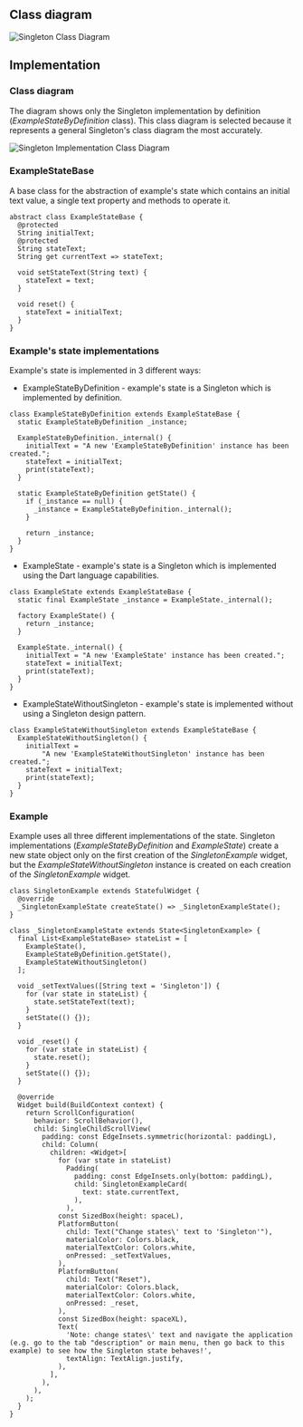 ## Class diagram

![Singleton Class Diagram](resource:assets/images/singleton/singleton.png)

## Implementation

### Class diagram

The diagram shows only the Singleton implementation by definition (_ExampleStateByDefinition_ class). This class diagram is selected because it represents a general Singleton's class diagram the most accurately.

![Singleton Implementation Class Diagram](resource:assets/images/singleton/singleton_implementation.png)

### ExampleStateBase

A base class for the abstraction of example's state which contains an initial text value, a single text property and methods to operate it.

```
abstract class ExampleStateBase {
  @protected
  String initialText;
  @protected
  String stateText;
  String get currentText => stateText;

  void setStateText(String text) {
    stateText = text;
  }

  void reset() {
    stateText = initialText;
  }
}
```

### Example's state implementations

Example's state is implemented in 3 different ways:

- ExampleStateByDefinition - example's state is a Singleton which is implemented by definition.

```
class ExampleStateByDefinition extends ExampleStateBase {
  static ExampleStateByDefinition _instance;

  ExampleStateByDefinition._internal() {
    initialText = "A new 'ExampleStateByDefinition' instance has been created.";
    stateText = initialText;
    print(stateText);
  }

  static ExampleStateByDefinition getState() {
    if (_instance == null) {
      _instance = ExampleStateByDefinition._internal();
    }

    return _instance;
  }
}
```

- ExampleState - example's state is a Singleton which is implemented using the Dart language capabilities.

```
class ExampleState extends ExampleStateBase {
  static final ExampleState _instance = ExampleState._internal();

  factory ExampleState() {
    return _instance;
  }

  ExampleState._internal() {
    initialText = "A new 'ExampleState' instance has been created.";
    stateText = initialText;
    print(stateText);
  }
}
```

- ExampleStateWithoutSingleton - example's state is implemented without using a Singleton design pattern.

```
class ExampleStateWithoutSingleton extends ExampleStateBase {
  ExampleStateWithoutSingleton() {
    initialText =
        "A new 'ExampleStateWithoutSingleton' instance has been created.";
    stateText = initialText;
    print(stateText);
  }
}
```

### Example

Example uses all three different implementations of the state. Singleton implementations (_ExampleStateByDefinition_ and _ExampleState_) create a new state object only on the first creation of the _SingletonExample_ widget, but the _ExampleStateWithoutSingleton_ instance is created on each creation of the _SingletonExample_ widget.

```
class SingletonExample extends StatefulWidget {
  @override
  _SingletonExampleState createState() => _SingletonExampleState();
}

class _SingletonExampleState extends State<SingletonExample> {
  final List<ExampleStateBase> stateList = [
    ExampleState(),
    ExampleStateByDefinition.getState(),
    ExampleStateWithoutSingleton()
  ];

  void _setTextValues([String text = 'Singleton']) {
    for (var state in stateList) {
      state.setStateText(text);
    }
    setState(() {});
  }

  void _reset() {
    for (var state in stateList) {
      state.reset();
    }
    setState(() {});
  }

  @override
  Widget build(BuildContext context) {
    return ScrollConfiguration(
      behavior: ScrollBehavior(),
      child: SingleChildScrollView(
        padding: const EdgeInsets.symmetric(horizontal: paddingL),
        child: Column(
          children: <Widget>[
            for (var state in stateList)
              Padding(
                padding: const EdgeInsets.only(bottom: paddingL),
                child: SingletonExampleCard(
                  text: state.currentText,
                ),
              ),
            const SizedBox(height: spaceL),
            PlatformButton(
              child: Text("Change states\' text to 'Singleton'"),
              materialColor: Colors.black,
              materialTextColor: Colors.white,
              onPressed: _setTextValues,
            ),
            PlatformButton(
              child: Text("Reset"),
              materialColor: Colors.black,
              materialTextColor: Colors.white,
              onPressed: _reset,
            ),
            const SizedBox(height: spaceXL),
            Text(
              'Note: change states\' text and navigate the application (e.g. go to the tab "description" or main menu, then go back to this example) to see how the Singleton state behaves!',
              textAlign: TextAlign.justify,
            ),
          ],
        ),
      ),
    );
  }
}
```
